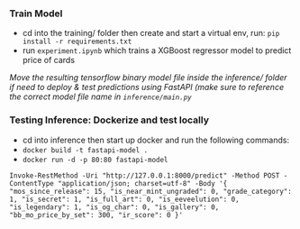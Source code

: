 ### Train Model
- cd into the training/ folder then create and start a virtual env, run: `pip install -r requirements.txt`
- run `experiment.ipynb` which trains a XGBoost regressor model to predict price of cards

*Move the resulting tensorflow binary model file inside the inference/ folder if need to deploy & test predictions using FastAPI (make sure to reference the correct model file name in `inference/main.py`*

### Testing Inference: Dockerize and test locally
- cd into inference then start up docker and run the following commands:
- `docker build -t fastapi-model .`
- `docker run -d -p 80:80 fastapi-model`

`Invoke-RestMethod -Uri "http://127.0.0.1:8000/predict" -Method POST -ContentType "application/json; charset=utf-8" -Body '{
    "mos_since_release": 15,
    "is_near_mint_ungraded": 0,
    "grade_category": 1,
    "is_secret": 1,
    "is_full_art": 0,
    "is_eeveelution": 0,
    "is_legendary": 1,
    "is_og_char": 0,
    "is_gallery": 0,
    "bb_mo_price_by_set": 300,
    "ir_score": 0
}'`


